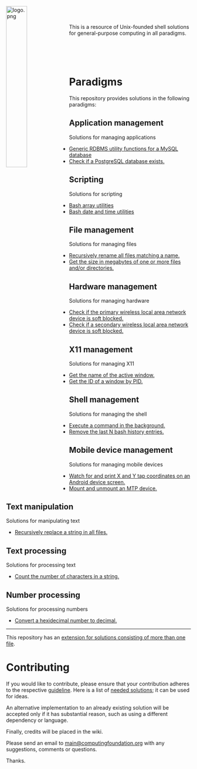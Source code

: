 
<img src='https://raw.githubusercontent.com/computingfoundation/general-purpose-computing/images/logo.png' width='33.5%' align='left' alt='logo.png'>
<br><br>

This is a resource of Unix-founded shell solutions for general-purpose computing in all paradigms.
<br><br><br><br><br>

# Paradigms

This repository provides solutions in the following paradigms:

## Application management

Solutions for managing applications

* [Generic RDBMS utility functions for a MySQL database](functions_scripts/application_management/database/mysqldbutils)
* [Check if a PostgreSQL database exists.](one-liners/application_management/database/postgresql-database.one-liners)

## Scripting

Solutions for scripting

* [Bash array utilities](functions_scripts/scripting/bash/arrayutils.bash)
* [Bash date and time utilities](functions_scripts/scripting/bash/dateandtimeutils.bash)

## File management

Solutions for managing files

* [Recursively rename all files matching a name.](scripts/file_management/name_manipulation/recren)
* [Get the size in megabytes of one or more files and/or directories.](one-liners/file_management-output_only/file_information/file-property-information-retrieval.one-liners)

## Hardware management

Solutions for managing hardware

* [Check if the primary wireless local area network device is soft blocked.](scripts/hardware_management-output_only/device_information/iswlanblocked)
* [Check if a secondary wireless local area network device is soft blocked.](scripts/hardware_management-output_only/device_information/issecondarywlanblocked)

## X11 management

Solutions for managing X11

* [Get the name of the active window.](scripts/x11_management-output_only/window_property_information/getactvwindname)
* [Get the ID of a window by PID.](scripts/x11_management-output_only/window_property_information/getwindidbypid)

## Shell management

Solutions for managing the shell

* [Execute a command in the background.](scripts/shell_management-modules/process_management/execinbg)
* [Remove the last N bash history entries.](scripts/shell_management/history_management/remlastnbashhistentries)

## Mobile device management

Solutions for managing mobile devices

* [Watch for and print X and Y tap coordinates on an Android device screen.](scripts/mobile_device_management-android/hardware_management/getmobilescreentappos)
* [Mount and unmount an MTP device.](scripts/mobile_device_management-generic/mounting/mntmtp)

## Text manipulation

Solutions for manipulating text

* [Recursively replace a string in all files.](scripts/text_manipulation/recursive/recrep)

## Text processing

Solutions for processing text

* [Count the number of characters in a string.](aliases/text_processing/numeric_processing/basic-numberic-processing.aliases)

## Number processing

Solutions for processing numbers

* [Convert a hexidecimal number to decimal.](aliases/number_processing/conversion/base-conversion.aliases)

---

This repository has an [extension for solutions consisting of more than one file](https://github.com/computingfoundation/general-purpose-computing.packaged-solutions).

# Contributing

If you would like to contribute, please ensure that your contribution adheres to the respective [guideline](https://github.com/computingfoundation/general-purpose-computing/wiki). Here is a list of [needed solutions](https://github.com/computingfoundation/general-purpose-computing/wiki/Needed-solutions); it can be used for ideas.

An alternative implementation to an already existing solution will be accepted only if it has substantial reason, such as using a different dependency or language.

Finally, credits will be placed in the wiki.

Please send an email to main@computingfoundation.org with any suggestions, comments or questions.

Thanks.

